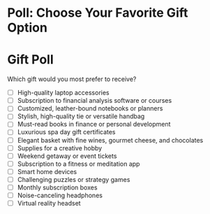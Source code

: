 
# Poll: Choose Your Favorite Gift Option
# Gift Poll

Which gift would you most prefer to receive?

- [ ] High-quality laptop accessories
- [ ] Subscription to financial analysis software or courses
- [ ] Customized, leather-bound notebooks or planners
- [ ] Stylish, high-quality tie or versatile handbag
- [ ] Must-read books in finance or personal development
- [ ] Luxurious spa day gift certificates
- [ ] Elegant basket with fine wines, gourmet cheese, and chocolates
- [ ] Supplies for a creative hobby
- [ ] Weekend getaway or event tickets
- [ ] Subscription to a fitness or meditation app
- [ ] Smart home devices
- [ ] Challenging puzzles or strategy games
- [ ] Monthly subscription boxes
- [ ] Noise-canceling headphones
- [ ] Virtual reality headset
